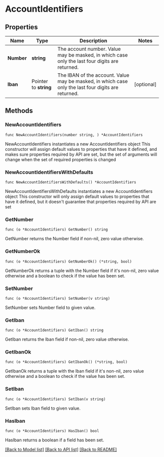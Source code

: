 # AccountIdentifiers

## Properties

Name | Type | Description | Notes
------------ | ------------- | ------------- | -------------
**Number** | **string** | The account number. Value may be masked, in which case only the last four digits are returned.  | 
**Iban** | Pointer to **string** | The IBAN of the account. Value may be masked, in which case only the last four digits are returned.  | [optional] 

## Methods

### NewAccountIdentifiers

`func NewAccountIdentifiers(number string, ) *AccountIdentifiers`

NewAccountIdentifiers instantiates a new AccountIdentifiers object
This constructor will assign default values to properties that have it defined,
and makes sure properties required by API are set, but the set of arguments
will change when the set of required properties is changed

### NewAccountIdentifiersWithDefaults

`func NewAccountIdentifiersWithDefaults() *AccountIdentifiers`

NewAccountIdentifiersWithDefaults instantiates a new AccountIdentifiers object
This constructor will only assign default values to properties that have it defined,
but it doesn't guarantee that properties required by API are set

### GetNumber

`func (o *AccountIdentifiers) GetNumber() string`

GetNumber returns the Number field if non-nil, zero value otherwise.

### GetNumberOk

`func (o *AccountIdentifiers) GetNumberOk() (*string, bool)`

GetNumberOk returns a tuple with the Number field if it's non-nil, zero value otherwise
and a boolean to check if the value has been set.

### SetNumber

`func (o *AccountIdentifiers) SetNumber(v string)`

SetNumber sets Number field to given value.


### GetIban

`func (o *AccountIdentifiers) GetIban() string`

GetIban returns the Iban field if non-nil, zero value otherwise.

### GetIbanOk

`func (o *AccountIdentifiers) GetIbanOk() (*string, bool)`

GetIbanOk returns a tuple with the Iban field if it's non-nil, zero value otherwise
and a boolean to check if the value has been set.

### SetIban

`func (o *AccountIdentifiers) SetIban(v string)`

SetIban sets Iban field to given value.

### HasIban

`func (o *AccountIdentifiers) HasIban() bool`

HasIban returns a boolean if a field has been set.


[[Back to Model list]](../README.md#documentation-for-models) [[Back to API list]](../README.md#documentation-for-api-endpoints) [[Back to README]](../README.md)


